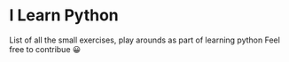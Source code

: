 # I Learn Python
List of all the small exercises, play arounds as part of learning python
Feel free to contribue 😀
